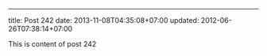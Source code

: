 ---
title: Post 242
date: 2013-11-08T04:35:08+07:00
updated: 2012-06-26T07:38:14+07:00

This is content of post 242